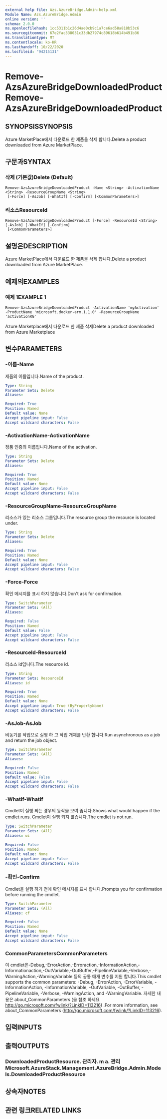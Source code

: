 ```yaml
---
external help file: Azs.AzureBridge.Admin-help.xml
Module Name: Azs.AzureBridge.Admin
online version: ''
schema: 2.0.0
ms.openlocfilehash: 1cc5311b1c26d4ae0cb9c1a7ce6ad58a818b53c6
ms.sourcegitcommit: 67e2fac338031c33db27974c89618b614b491b36
ms.translationtype: MT
ms.contentlocale: ko-KR
ms.lasthandoff: 10/22/2020
ms.locfileid: "94215131"
---
```

# <span data-ttu-id="4a704-101">Remove-AzsAzureBridgeDownloadedProduct</span><span class="sxs-lookup"><span data-stu-id="4a704-101">Remove-AzsAzureBridgeDownloadedProduct</span></span>

## <span data-ttu-id="4a704-102">SYNOPSIS</span><span class="sxs-lookup"><span data-stu-id="4a704-102">SYNOPSIS</span></span>
<span data-ttu-id="4a704-103">Azure MarketPlace에서 다운로드 한 제품을 삭제 합니다.</span><span class="sxs-lookup"><span data-stu-id="4a704-103">Delete a product downloaded from Azure MarketPlace.</span></span>

## <span data-ttu-id="4a704-104">구문과</span><span class="sxs-lookup"><span data-stu-id="4a704-104">SYNTAX</span></span>

### <span data-ttu-id="4a704-105">삭제 (기본값)</span><span class="sxs-lookup"><span data-stu-id="4a704-105">Delete (Default)</span></span>
```
Remove-AzsAzureBridgeDownloadedProduct -Name <String> -ActivationName <String> -ResourceGroupName <String>
 [-Force] [-AsJob] [-WhatIf] [-Confirm] [<CommonParameters>]
```

### <span data-ttu-id="4a704-106">리소스</span><span class="sxs-lookup"><span data-stu-id="4a704-106">ResourceId</span></span>
```
Remove-AzsAzureBridgeDownloadedProduct [-Force] -ResourceId <String> [-AsJob] [-WhatIf] [-Confirm]
 [<CommonParameters>]
```

## <span data-ttu-id="4a704-107">설명은</span><span class="sxs-lookup"><span data-stu-id="4a704-107">DESCRIPTION</span></span>
<span data-ttu-id="4a704-108">Azure MarketPlace에서 다운로드 한 제품을 삭제 합니다.</span><span class="sxs-lookup"><span data-stu-id="4a704-108">Delete a product downloaded from Azure MarketPlace.</span></span>

## <span data-ttu-id="4a704-109">예제의</span><span class="sxs-lookup"><span data-stu-id="4a704-109">EXAMPLES</span></span>

### <span data-ttu-id="4a704-110">예제 1</span><span class="sxs-lookup"><span data-stu-id="4a704-110">EXAMPLE 1</span></span>
```
Remove-AzsAzureBridgeDownloadedProduct -ActivationName 'myActivation' -ProductName 'microsoft.docker-arm.1.1.0' -ResourceGroupName 'activationRG'
```

<span data-ttu-id="4a704-111">Azure Marketplace에서 다운로드 한 제품 삭제</span><span class="sxs-lookup"><span data-stu-id="4a704-111">Delete a product downloaded from Azure Marketplace</span></span>

## <span data-ttu-id="4a704-112">변수</span><span class="sxs-lookup"><span data-stu-id="4a704-112">PARAMETERS</span></span>

### <span data-ttu-id="4a704-113">-이름</span><span class="sxs-lookup"><span data-stu-id="4a704-113">-Name</span></span>
<span data-ttu-id="4a704-114">제품의 이름입니다.</span><span class="sxs-lookup"><span data-stu-id="4a704-114">Name of the product.</span></span>

```yaml
Type: String
Parameter Sets: Delete
Aliases:

Required: True
Position: Named
Default value: None
Accept pipeline input: False
Accept wildcard characters: False
```

### <span data-ttu-id="4a704-115">-ActivationName</span><span class="sxs-lookup"><span data-stu-id="4a704-115">-ActivationName</span></span>
<span data-ttu-id="4a704-116">정품 인증의 이름입니다.</span><span class="sxs-lookup"><span data-stu-id="4a704-116">Name of the activation.</span></span>

```yaml
Type: String
Parameter Sets: Delete
Aliases:

Required: True
Position: Named
Default value: None
Accept pipeline input: False
Accept wildcard characters: False
```

### <span data-ttu-id="4a704-117">-ResourceGroupName</span><span class="sxs-lookup"><span data-stu-id="4a704-117">-ResourceGroupName</span></span>
<span data-ttu-id="4a704-118">리소스가 있는 리소스 그룹입니다.</span><span class="sxs-lookup"><span data-stu-id="4a704-118">The resource group the resource is located under.</span></span>

```yaml
Type: String
Parameter Sets: Delete
Aliases:

Required: True
Position: Named
Default value: None
Accept pipeline input: False
Accept wildcard characters: False
```

### <span data-ttu-id="4a704-119">-Force</span><span class="sxs-lookup"><span data-stu-id="4a704-119">-Force</span></span>
<span data-ttu-id="4a704-120">확인 메시지를 표시 하지 않습니다.</span><span class="sxs-lookup"><span data-stu-id="4a704-120">Don't ask for confirmation.</span></span>

```yaml
Type: SwitchParameter
Parameter Sets: (All)
Aliases:

Required: False
Position: Named
Default value: False
Accept pipeline input: False
Accept wildcard characters: False
```

### <span data-ttu-id="4a704-121">-ResourceId</span><span class="sxs-lookup"><span data-stu-id="4a704-121">-ResourceId</span></span>
<span data-ttu-id="4a704-122">리소스 id입니다.</span><span class="sxs-lookup"><span data-stu-id="4a704-122">The resource id.</span></span>

```yaml
Type: String
Parameter Sets: ResourceId
Aliases: id

Required: True
Position: Named
Default value: None
Accept pipeline input: True (ByPropertyName)
Accept wildcard characters: False
```

### <span data-ttu-id="4a704-123">-AsJob</span><span class="sxs-lookup"><span data-stu-id="4a704-123">-AsJob</span></span>
<span data-ttu-id="4a704-124">비동기를 작업으로 실행 하 고 작업 개체를 반환 합니다.</span><span class="sxs-lookup"><span data-stu-id="4a704-124">Run asynchronous as a job and return the job object.</span></span>

```yaml
Type: SwitchParameter
Parameter Sets: (All)
Aliases:

Required: False
Position: Named
Default value: False
Accept pipeline input: False
Accept wildcard characters: False
```

### <span data-ttu-id="4a704-125">-WhatIf</span><span class="sxs-lookup"><span data-stu-id="4a704-125">-WhatIf</span></span>
<span data-ttu-id="4a704-126">Cmdlet이 실행 되는 경우의 동작을 보여 줍니다.</span><span class="sxs-lookup"><span data-stu-id="4a704-126">Shows what would happen if the cmdlet runs.</span></span>
<span data-ttu-id="4a704-127">Cmdlet이 실행 되지 않습니다.</span><span class="sxs-lookup"><span data-stu-id="4a704-127">The cmdlet is not run.</span></span>

```yaml
Type: SwitchParameter
Parameter Sets: (All)
Aliases: wi

Required: False
Position: Named
Default value: None
Accept pipeline input: False
Accept wildcard characters: False
```

### <span data-ttu-id="4a704-128">-확인</span><span class="sxs-lookup"><span data-stu-id="4a704-128">-Confirm</span></span>
<span data-ttu-id="4a704-129">Cmdlet을 실행 하기 전에 확인 메시지를 표시 합니다.</span><span class="sxs-lookup"><span data-stu-id="4a704-129">Prompts you for confirmation before running the cmdlet.</span></span>

```yaml
Type: SwitchParameter
Parameter Sets: (All)
Aliases: cf

Required: False
Position: Named
Default value: None
Accept pipeline input: False
Accept wildcard characters: False
```

### <span data-ttu-id="4a704-130">CommonParameters</span><span class="sxs-lookup"><span data-stu-id="4a704-130">CommonParameters</span></span>
<span data-ttu-id="4a704-131">이 cmdlet은-Debug,-ErrorAction,-Erroraction,-InformationAction,-Informationaction,-OutVariable,-OutBuffer,-PipelineVariable,-Verbose,-WarningAction,-WarningVariable 등의 공통 매개 변수를 지원 합니다.</span><span class="sxs-lookup"><span data-stu-id="4a704-131">This cmdlet supports the common parameters: -Debug, -ErrorAction, -ErrorVariable, -InformationAction, -InformationVariable, -OutVariable, -OutBuffer, -PipelineVariable, -Verbose, -WarningAction, and -WarningVariable.</span></span> <span data-ttu-id="4a704-132">자세한 내용은 about_CommonParameters (을 참조 하세요 http://go.microsoft.com/fwlink/?LinkID=113216) .</span><span class="sxs-lookup"><span data-stu-id="4a704-132">For more information, see about_CommonParameters (http://go.microsoft.com/fwlink/?LinkID=113216).</span></span>

## <span data-ttu-id="4a704-133">입력</span><span class="sxs-lookup"><span data-stu-id="4a704-133">INPUTS</span></span>

## <span data-ttu-id="4a704-134">출력</span><span class="sxs-lookup"><span data-stu-id="4a704-134">OUTPUTS</span></span>

### <span data-ttu-id="4a704-135">DownloadedProductResource. 관리자. m a. 관리</span><span class="sxs-lookup"><span data-stu-id="4a704-135">Microsoft.AzureStack.Management.AzureBridge.Admin.Models.DownloadedProductResource</span></span>

## <span data-ttu-id="4a704-136">상속자</span><span class="sxs-lookup"><span data-stu-id="4a704-136">NOTES</span></span>

## <span data-ttu-id="4a704-137">관련 링크</span><span class="sxs-lookup"><span data-stu-id="4a704-137">RELATED LINKS</span></span>
